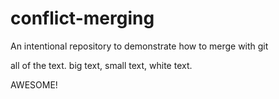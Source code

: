 # conflict-merging
An intentional repository to demonstrate how to merge with git


all of the text. big text, small text, white text. 

AWESOME! 